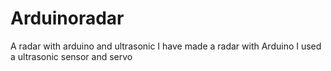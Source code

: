 # Arduinoradar
A radar with arduino and ultrasonic
I have made a radar with Arduino I used a ultrasonic sensor and servo 

